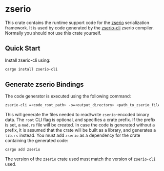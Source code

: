 # zserio

This crate contains the runtime support code for the
[zserio](http://zserio.org/) serialization framework. It is used by code
generated by the [zserio-cli](https://crates.io/crates/zserio-cli) zserio
compiler. Normally you should not use this crate yourself.

## Quick Start

Install zserio-cli using:

```sh
cargo install zserio-cli
```

## Generate zserio Bindings

The code generator is executed using the following command:

```sh
zserio-cli =<code_root_path> -o=<output_directory> <path_to_zserio_files>
```

This will generate the files needed to read/write `zserio`-encoded binary data.
The `root` CLI flag is optional, and specifies a crate prefix. If the prefix is
set, a `mod.rs` file will be created. In case the code is generated without a
prefix, it is assumed that the crate will be built as a library, and generates
a `lib.rs` instead. You must add `zserio` as a dependency for the crate
containing the generated code:

```sh
cargo add zserio
```

The version of the `zserio` crate used must match the version of `zserio-cli` used.
